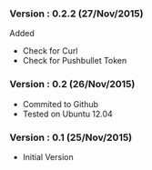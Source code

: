 ### Version : 0.2.2  (27/Nov/2015)
Added
- Check for Curl
- Check for Pushbullet Token

### Version : 0.2  (26/Nov/2015)
- Commited to Github
- Tested on Ubuntu 12.04

### Version : 0.1 (25/Nov/2015)
- Initial Version
